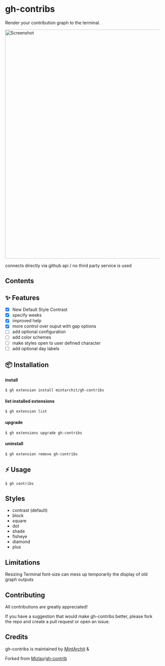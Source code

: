 # gh-contribs

Render your contribution graph to the terminal.

<img width="745" alt="Screenshot" src="https://user-images.githubusercontent.com/887/153284410-74925ad9-0e5a-441c-b4cb-5cbeced0630d.png">

connects directly via github api / no third party service is used

## Contents

## ✨ Features 

- [X] New Default Style Contrast
- [X] specify weeks
- [X] improved help
- [X] more control over ouput with gap options
- [ ] add optional configuration
- [ ] add color schemes
- [ ] make styles open to user defined character
- [ ] add optional day labels

## 📦 Installation
 
#### install

```
$ gh extension install mintarchit/gh-contribs
```

#### list installed extensions

```
$ gh extension list
```

#### upgrade

```
$ gh extensions upgrade gh-contribs
```

#### uninstall

```
$ gh extension remove gh-contribs
```

## ⚡️ Usage

```
$ gh contribs
```

## Styles

- contrast (default)
- block
- square
- dot
- shade
- fisheye
- diamond
- plus

## Limitations

Resizing Terminal font-size can mess up temporarily the display of old graph outputs

## Contributing

All contributions are greatly appreciated!

If you have a suggestion that would make gh-contribs better, 
please fork the repo and create a pull request or open an issue.

## Credits

gh-contribs is maintained by [MintArchit](https://github.com/MintArchit) &

Forked from [Mizlav](https://github.com/mislav)/[gh-contrib](https://github.com/mislav/gh-contrib)
